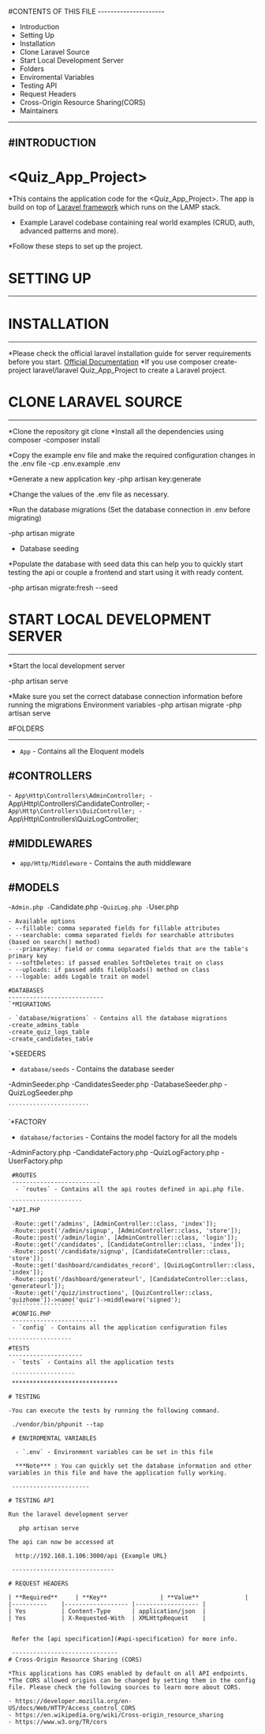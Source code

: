  
 #CONTENTS OF THIS FILE
    ---------------------

 * Introduction
 * Setting Up
 * Installation
 * Clone Laravel Source
 * Start Local Development Server
 * Folders
 * Enviromental Variables
 * Testing API
 * Request Headers
 * Cross-Origin Resource Sharing(CORS)
 * Maintainers
  ------------------------

 #INTRODUCTION
 -------------------------
 # \<Quiz_App_Project\>

 *This contains the application code for the \<Quiz_App_Project\>. The app is build on top of [Laravel framework](http://laravel.com/docs) which runs on the LAMP stack.
 * Example Laravel codebase containing real world examples (CRUD, auth, advanced patterns and more).
 
 *Follow these steps to set up the project.

  # SETTING UP
  --------------------
  # INSTALLATION
   -------------------
  *Please check the official laravel installation guide for server requirements before you start. [Official Documentation](https://laravel.com/docs/8.x/installation)
  *If you use composer create-project  laravel/laravel Quiz_App_Project to create a Laravel project.
   
  # CLONE LARAVEL SOURCE
   ----------------------
  *Clone the repository  git clone <gitlab url>
  *Install all the dependencies using composer
  -composer install

  *Copy the example env file and make the required configuration changes in the .env file
  -cp .env.example .env

  *Generate a new application key
  -php artisan key:generate

  *Change the values of the .env file as necessary.

  *Run the database migrations (Set the database connection in .env before migrating)

  -php artisan migrate

 * Database seeding

 *Populate the database with seed data this can help you to quickly start testing the api or couple a frontend and start using it with ready content.

  -php artisan migrate:fresh --seed

   # START LOCAL DEVELOPMENT SERVER
   -------------------------
   *Start the local development server

   -php artisan serve

   *Make sure you set the correct database connection information before running the migrations Environment variables
   -php artisan migrate
   -php artisan serve


   #FOLDERS
   ******************

   - `App` - Contains all the Eloquent models

   #CONTROLLERS
   ----------------------
   -` App\Http\Controllers\AdminController;
   -` App\Http\Controllers\CandidateController;
   -` App\Http\Controllers\QuizController;
   -` App\Http\Controllers\QuizLogController;

   #MIDDLEWARES
   ------------------------
   - `app/Http/Middleware` - Contains the auth middleware

   #MODELS
   ------------------
   -`Admin.php
   -`Candidate.php
   -`QuizLog.php
   -`User.php
   ```````````````````
   - Available options
  - --fillable: comma separated fields for fillable attributes
  - --searchable: comma separated fields for searchable attributes (based on search() method)
  - --primaryKey: field or comma separated fields that are the table's primary key
  - --softDeletes: if passed enables SoftDeletes trait on class
  - --uploads: if passed adds fileUploads() method on class 
  - --logable: adds Logable trait on model 
 
   #DATABASES
  ---------------------------
   `*MIGRATIONS
 
   - `database/migrations` - Contains all the database migrations
   -create_admins_table
   -create_quiz_logs_table
   -create_candidates_table

   ```````````````````````
   `*SEEDERS
   - `database/seeds` - Contains the database seeder
  
   -AdminSeeder.php
   -CandidatesSeeder.php
   -DatabaseSeeder.php
   -QuizLogSeeder.php

    ```````````````````````
  `*FACTORY
   - `database/factories` - Contains the model factory for all the models
 
  -AdminFactory.php
  -CandidateFactory.php
  -QuizLogFactory.php
  -UserFactory.php
 ```````````````````````
  #ROUTES
  -------------------------
   - `routes` - Contains all the api routes defined in api.php file.

  ````````````````````
 `*API.PHP

  -Route::get('/admins', [AdminController::class, 'index']);
  -Route::post('/admin/signup', [AdminController::class, 'store']);
  -Route::post('/admin/login', [AdminController::class, 'login']);
  -Route::get('/candidates', [CandidateController::class, 'index']);
  -Route::post('/candidate/signup', [CandidateController::class, 'store']);
  -Route::get('dashboard/candidates_record', [QuizLogController::class, 'index']);
  -Route::post('/dashboard/generateurl', [CandidateController::class, 'generateurl']);
  -Route::get('/quiz/instructions', [QuizController::class, 'quizhome'])->name('quiz')->middleware('signed');
  ``````````````````
  #CONFIG.PHP
  ------------------------
  - `config` - Contains all the application configuration files

 `````````````````` 
 #TESTS
 ---------------------
  - `tests` - Contains all the application tests

  ``````````````````
  ******************************

 # TESTING

 -You can execute the tests by running the following command.

  ./vendor/bin/phpunit --tap

  # ENVIROMENTAL VARIABLES

   - `.env` - Environment variables can be set in this file

   ***Note*** : You can quickly set the database information and other variables in this file and have the application fully working.

  ----------------------

 # TESTING API

 Run the laravel development server

    php artisan serve

 The api can now be accessed at

   http://192.168.1.106:3000/api {Example URL}

  -----------------------------

 # REQUEST HEADERS

 | **Required** 	| **Key**              	| **Value**            	|
 |----------	|------------------	|------------------	|
 | Yes      	| Content-Type     	| application/json 	|
 | Yes      	| X-Requested-With 	| XMLHttpRequest   	|


  Refer the [api specification](#api-specification) for more info.

  ------------------------------
 # Cross-Origin Resource Sharing (CORS)
 
 *This applications has CORS enabled by default on all API endpoints. 
 *The CORS allowed origins can be changed by setting them in the config file. Please check the following sources to learn more about CORS.
 
 - https://developer.mozilla.org/en-US/docs/Web/HTTP/Access_control_CORS
 - https://en.wikipedia.org/wiki/Cross-origin_resource_sharing
 - https://www.w3.org/TR/cors
